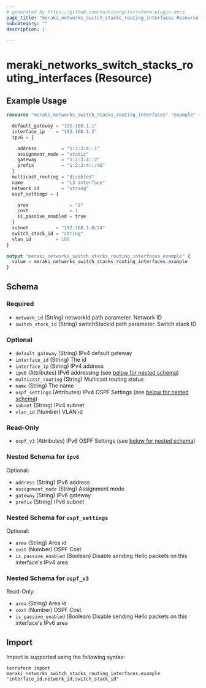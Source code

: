 ```yaml
---
# generated by https://github.com/hashicorp/terraform-plugin-docs
page_title: "meraki_networks_switch_stacks_routing_interfaces Resource - terraform-provider-meraki"
subcategory: ""
description: |-
  
---
```


# meraki_networks_switch_stacks_routing_interfaces (Resource)



## Example Usage

```terraform
resource "meraki_networks_switch_stacks_routing_interfaces" "example" {

  default_gateway = "192.168.1.1"
  interface_ip    = "192.168.1.2"
  ipv6 = {

    address         = "1:2:3:4::1"
    assignment_mode = "static"
    gateway         = "1:2:3:4::2"
    prefix          = "1:2:3:4::/48"
  }
  multicast_routing = "disabled"
  name              = "L3 interface"
  network_id        = "string"
  ospf_settings = {

    area               = "0"
    cost               = 1
    is_passive_enabled = true
  }
  subnet          = "192.168.1.0/24"
  switch_stack_id = "string"
  vlan_id         = 100
}

output "meraki_networks_switch_stacks_routing_interfaces_example" {
  value = meraki_networks_switch_stacks_routing_interfaces.example
}
```

<!-- schema generated by tfplugindocs -->
## Schema

### Required

- `network_id` (String) networkId path parameter. Network ID
- `switch_stack_id` (String) switchStackId path parameter. Switch stack ID

### Optional

- `default_gateway` (String) IPv4 default gateway
- `interface_id` (String) The id
- `interface_ip` (String) IPv4 address
- `ipv6` (Attributes) IPv6 addressing (see [below for nested schema](#nestedatt--ipv6))
- `multicast_routing` (String) Multicast routing status
- `name` (String) The name
- `ospf_settings` (Attributes) IPv4 OSPF Settings (see [below for nested schema](#nestedatt--ospf_settings))
- `subnet` (String) IPv4 subnet
- `vlan_id` (Number) VLAN id

### Read-Only

- `ospf_v3` (Attributes) IPv6 OSPF Settings (see [below for nested schema](#nestedatt--ospf_v3))

<a id="nestedatt--ipv6"></a>
### Nested Schema for `ipv6`

Optional:

- `address` (String) IPv6 address
- `assignment_mode` (String) Assignment mode
- `gateway` (String) IPv6 gateway
- `prefix` (String) IPv6 subnet


<a id="nestedatt--ospf_settings"></a>
### Nested Schema for `ospf_settings`

Optional:

- `area` (String) Area id
- `cost` (Number) OSPF Cost
- `is_passive_enabled` (Boolean) Disable sending Hello packets on this interface's IPv4 area


<a id="nestedatt--ospf_v3"></a>
### Nested Schema for `ospf_v3`

Read-Only:

- `area` (String) Area id
- `cost` (Number) OSPF Cost
- `is_passive_enabled` (Boolean) Disable sending Hello packets on this interface's IPv6 area

## Import

Import is supported using the following syntax:

```shell
terraform import meraki_networks_switch_stacks_routing_interfaces.example "interface_id,network_id,switch_stack_id"
```
